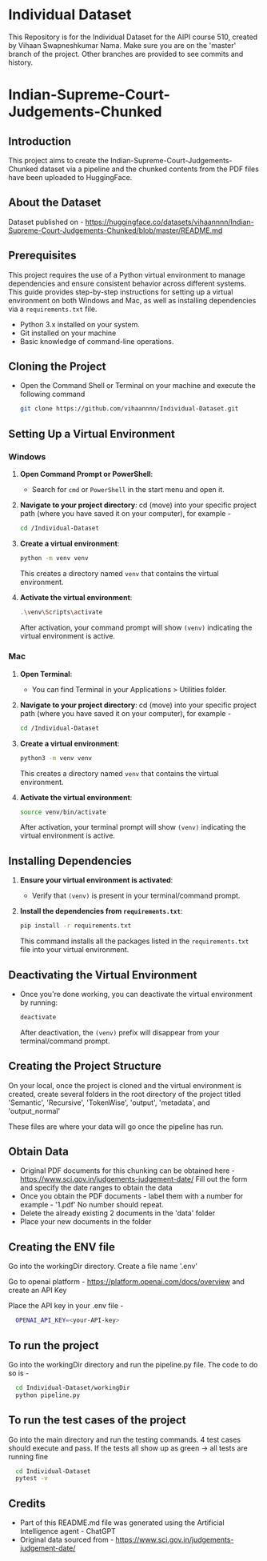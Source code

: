# Individual Dataset
This Repository is for the Individual Dataset for the AIPI course 510, created by Vihaan Swapneshkumar Nama.
Make sure you are on the 'master' branch of the project. Other branches are provided to see commits and history.


# Indian-Supreme-Court-Judgements-Chunked

## Introduction
This project aims to create the Indian-Supreme-Court-Judgements-Chunked dataset via a pipeline and the chunked contents from the PDF files have been uploaded to HuggingFace.

## About the Dataset
Dataset published on - https://huggingface.co/datasets/vihaannnn/Indian-Supreme-Court-Judgements-Chunked/blob/master/README.md


## Prerequisites
This project requires the use of a Python virtual environment to manage dependencies and ensure consistent behavior across different systems. This guide provides step-by-step instructions for setting up a virtual environment on both Windows and Mac, as well as installing dependencies via a `requirements.txt` file.
- Python 3.x installed on your system.
- Git installed on your machine
- Basic knowledge of command-line operations.

## Cloning the Project
- Open the Command Shell or Terminal on your machine and execute the following command
   ```sh
   git clone https://github.com/vihaannnn/Individual-Dataset.git
   ```


## Setting Up a Virtual Environment

### Windows

1. **Open Command Prompt or PowerShell**:
   - Search for `cmd` or `PowerShell` in the start menu and open it.

2. **Navigate to your project directory**:
   cd (move) into your specific project path (where you have saved it on your computer), for example - 
   ```sh
   cd /Individual-Dataset
   ```

3. **Create a virtual environment**:
   ```sh
   python -m venv venv
   ```
   This creates a directory named `venv` that contains the virtual environment.

4. **Activate the virtual environment**:
   ```sh
   .\venv\Scripts\activate
   ```
   After activation, your command prompt will show `(venv)` indicating the virtual environment is active.

### Mac

1. **Open Terminal**:
   - You can find Terminal in your Applications > Utilities folder.

2. **Navigate to your project directory**:
   cd (move) into your specific project path (where you have saved it on your computer), for example - 
   ```sh
   cd /Individual-Dataset
   ```

3. **Create a virtual environment**:
   ```sh
   python3 -m venv venv
   ```
   This creates a directory named `venv` that contains the virtual environment.

4. **Activate the virtual environment**:
   ```sh
   source venv/bin/activate
   ```
   After activation, your terminal prompt will show `(venv)` indicating the virtual environment is active.

## Installing Dependencies

1. **Ensure your virtual environment is activated**:
   - Verify that `(venv)` is present in your terminal/command prompt.

2. **Install the dependencies from `requirements.txt`**:
   ```sh
   pip install -r requirements.txt
   ```
   This command installs all the packages listed in the `requirements.txt` file into your virtual environment.

## Deactivating the Virtual Environment

- Once you're done working, you can deactivate the virtual environment by running:
  ```sh
  deactivate
  ```
  After deactivation, the `(venv)` prefix will disappear from your terminal/command prompt.

## Creating the Project Structure
On your local, once the project is cloned and the virtual environment is created, create several folders in the root directory of the project titled 'Semantic', 'Recursive', 'TokenWise', 'output', 'metadata', and 'output_normal'

These files are where your data will go once the pipeline has run.

## Obtain Data
 - Original PDF documents for this chunking can be obtained here - https://www.sci.gov.in/judgements-judgement-date/
Fill out the form and specify the date ranges to obtain the data
 - Once you obtain the PDF documents - label them with a number for example - '1.pdf' No number should repeat.
 - Delete the already existing 2 documents in the 'data' folder
 - Place your new documents in the folder

## Creating the ENV file
Go into the workingDir directory. Create a file name '.env'

Go to openai platform - https://platform.openai.com/docs/overview and create an API Key

Place the API key in your .env file - 
```sh
  OPENAI_API_KEY=<your-API-key>
```
## To run the project
Go into the workingDir directory and run the pipeline.py file.
The code to do so is - 
```sh
  cd Individual-Dataset/workingDir
  python pipeline.py
```

## To run the test cases of the project
Go into the main directory and run the testing commands.
4 test cases should execute and pass.
If the tests all show up as green -> all tests are running fine
```sh
  cd Individual-Dataset
  pytest -v
```

## Credits
- Part of this README.md file was generated using the Artificial Intelligence agent - ChatGPT
- Original data sourced from - https://www.sci.gov.in/judgements-judgement-date/
